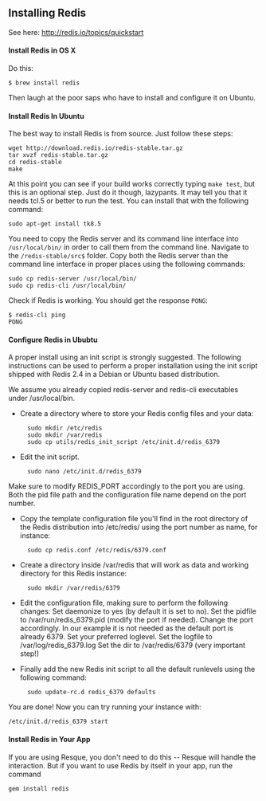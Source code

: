 ## Installing Redis 

See here: http://redis.io/topics/quickstart


#### Install Redis in OS X

Do this:

	$ brew install redis

Then laugh at the poor saps who have to install and configure it on Ubuntu.


#### Install Redis In Ubuntu

The best way to install Redis is from source. Just follow these steps:

	wget http://download.redis.io/redis-stable.tar.gz
	tar xvzf redis-stable.tar.gz
	cd redis-stable
	make

At this point you can see if your build works correctly typing `make test`, but this is an optional step. Just do it though, lazypants. It may tell you that it needs tcl.5 or better to run the test. You can install that with the following command: 

	sudo apt-get install tk8.5

You need to copy the Redis server and its command line interface into `/usr/local/bin/` in order to call them from the command line. Navigate to the `/redis-stable/src$` folder. Copy both the Redis server than the command line interface in proper places using the following commands:

    sudo cp redis-server /usr/local/bin/
    sudo cp redis-cli /usr/local/bin/

Check if Redis is working. You should get the response `PONG`:

	$ redis-cli ping
	PONG


#### Configure Redis in Ububtu

A proper install using an init script is strongly suggested. The following instructions can be used to perform a proper installation using the init script shipped with Redis 2.4 in a Debian or Ubuntu based distribution.

We assume you already copied redis-server and redis-cli executables under /usr/local/bin.

- Create a directory where to store your Redis config files and your data:
	
		sudo mkdir /etc/redis
		sudo mkdir /var/redis
		sudo cp utils/redis_init_script /etc/init.d/redis_6379

- Edit the init script.

		sudo nano /etc/init.d/redis_6379

Make sure to modify REDIS_PORT accordingly to the port you are using. Both the pid file path and the configuration file name depend on the port number.

- Copy the template configuration file you'll find in the root directory of the Redis distribution into /etc/redis/ using the port number as name, for instance:

		sudo cp redis.conf /etc/redis/6379.conf

- Create a directory inside /var/redis that will work as data and working directory for this Redis instance:

		sudo mkdir /var/redis/6379

- Edit the configuration file, making sure to perform the following changes:
	Set daemonize to yes (by default it is set to no).
	Set the pidfile to /var/run/redis_6379.pid (modify the port if needed).
	Change the port accordingly. In our example it is not needed as the default port is already 6379.
	Set your preferred loglevel.
	Set the logfile to /var/log/redis_6379.log
	Set the dir to /var/redis/6379 (very important step!)

- Finally add the new Redis init script to all the default runlevels using the following command:

		sudo update-rc.d redis_6379 defaults

You are done! Now you can try running your instance with:

	/etc/init.d/redis_6379 start


#### Install Redis in Your App

If you are using Resque, you don't need to do this -- Resque will handle the interaction. But if you want to use Redis by itself in your app, run the command

	gem install redis




